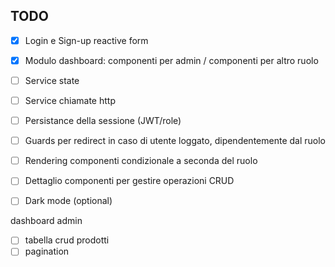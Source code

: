 ## TODO

- [x] Login e Sign-up reactive form


- [x] Modulo dashboard: componenti per admin / componenti per altro ruolo


- [ ] Service state
- [ ] Service chiamate http
- [ ] Persistance della sessione (JWT/role)


- [ ] Guards per redirect in caso di utente loggato, dipendentemente dal ruolo
- [ ] Rendering componenti condizionale a seconda del ruolo


- [ ] Dettaglio componenti per gestire operazioni CRUD
- [ ] Dark mode (optional)



dashboard admin
- [ ] tabella crud prodotti
- [ ] pagination
